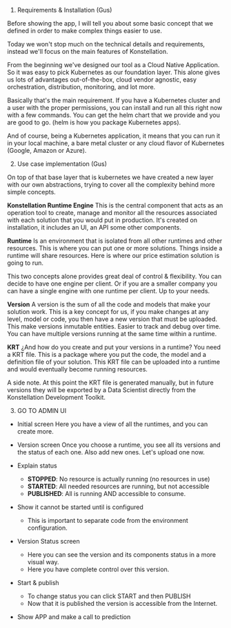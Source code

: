 
1.  Requirements & Installation (Gus)

Before showing the app, I will tell you about some basic concept that we defined in order to make complex things easier to use. 

Today we won't stop much on the technical details and requirements, instead we'll focus on the main features of Konstellation. 

From the beginning we've designed our tool as a Cloud Native Application. So it was easy to pick Kubernetes as our foundation layer. This alone gives us lots of advantages out-of-the-box, cloud vendor agnostic, easy orchestration, distribution, monitoring, and lot more.

Basically that's the main requirement. If you have a Kubernetes cluster and a user with the proper permissions, you can install and run all this right now with a few commands. You can get the helm chart that we provide and you are good to go. (helm is how you package Kubernetes apps).

And of course, being a Kubernetes application, it means that you can run it in your local machine, a bare metal cluster or any cloud flavor of Kubernetes (Google, Amazon or Azure).


2.  Use case implementation (Gus)

On top of that base layer that is kubernetes we have created a new layer with our own abstractions, trying to cover all the complexity behind more simple concepts.


**Konstellation Runtime Engine** 
	This is the central component that acts as an operation tool to create, manage and monitor all the resources associated with each solution that you would put in production. It's created on installation, it includes an UI, an API some other components.

 **Runtime**
Is an environment that is isolated from all other runtimes and other resources. This is  where you can put one or more solutions. Things inside a runtime will share resources. Here is where our price estimation solution is going to run. 

This two concepts alone provides great deal of control & flexibility. You can decide to have one engine per client. Or if you are a smaller company you can have a single engine with one runtime per client. Up to your needs.

**Version**
A version is the sum of all the code and models that make your solution work. This is a key concept for us, if you make changes at any level, model or code, you then have a new version that must be uploaded. This make versions inmutable entities. Easier to track and debug over time. You can have multiple versions  running at the same time within a runtime.

**KRT** 
¿And how do you create and put your versions in a runtime? You need a KRT file. This is a package where you put the code, the model and a definition file of your solution. This KRT file can be uploaded into a runtime and would eventually become running resources.

A side note. At this point the KRT file is generated manually, but in future versions they will be exported by a Data Scientist directly from the Konstellation Development Toolkit. 

3.  GO TO ADMIN UI

- Initial screen
Here you have a view of all the runtimes, and you can create more.

- Version screen
Once you choose a runtime, you see all its versions and the status of each one. Also add new ones. Let's upload one now.

- Explain status
	- **STOPPED**: No resource is actually running (no resources in use)
	- **STARTED**: All needed resources are running, but not accessible
	- **PUBLISHED**: All is running AND accessible to consume.

- Show it cannot be started until is configured
	- This is important to separate code from the environment configuration.

- Version Status screen
	- Here you can see the version and its components status in a more visual way.
	- Here you have complete control over this version. 

- Start & publish
	- To change status you can click START and then PUBLISH
	- Now that it is published the version is accessible from the Internet.

- Show APP and make a call to prediction




<!--stackedit_data:
eyJoaXN0b3J5IjpbLTQ0MTEwNzc1NSwxOTY2NzgzMzkzLDEwMT
c0NTg2ODQsMTE3MzA5MjMwOCwtODM3NjY2MDgzLDEwNjIxMzky
NzMsLTk5ODg2MzI0NywtMjEyMDQwODgyMCwxNjEyMjc2MTM4LD
E5MjgyOTM2NzYsLTE5ODIwMjkyMCw3OTQ5ODEwNzcsLTg0NTA2
NTM3OCwtODgyNDMyNTAzLC0xNzg5NTAwMzc5LC0xMDExODUzND
QxLC0yMDQxMDE3MTAzLDE2OTQzMzAxMDUsMTg5NzMyMTk3NCwx
NTE2NTQyNDQ2XX0=
-->
